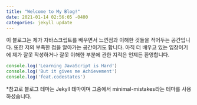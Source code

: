 ```yaml
---
title: "Welcome to My Blog!"
date: 2021-01-14 02:56:05 -0400
categories: jekyll update
---
```

이 블로그는 제가 자바스크립트를 배우면서 느낀점과 이해한 것들을 적어두는 공간입니다. 또한 저의 부족한 점을 알아가는 공간이기도 합니다. 
아직 더 배우고 있는 입장이기에 제가 잘못 작성하거나 잘못 이해한 부분에 관한 지적은 언제든 환영합니다.

```js
console.log('Learning JavaScript is Hard')
console.log('But it gives me Achievement')
console.log('feat.codestates')
````

*참고로 블로그 테마는 Jekyll 테마이며 그중에서 minimal-mistakes라는 테마를 사용하셨습니다.

[Jekyll-theme]: https://github.com/topics/jekyll-theme

[mmistakes / minimal-mistake]: https://github.com/mmistakes/minimal-mistake
